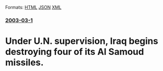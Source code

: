 
Formats: [HTML](/news/2003/03/1/under-u-n-supervision-iraq-begins-destroying-four-of-its-al-samoud-missiles.html)  [JSON](/news/2003/03/1/under-u-n-supervision-iraq-begins-destroying-four-of-its-al-samoud-missiles.json)  [XML](/news/2003/03/1/under-u-n-supervision-iraq-begins-destroying-four-of-its-al-samoud-missiles.xml)  

### [2003-03-1](/news/2003/03/1/index.md)

##### 
#  Under U.N. supervision, Iraq begins destroying four of its Al Samoud missiles.



